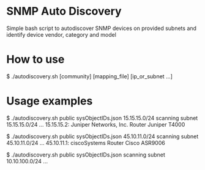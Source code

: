 # SNMP Auto Discovery
Simple bash script to autodiscover SNMP devices on provided subnets and identify device vendor, category and model

# How to use
$ ./autodiscovery.sh [community] [mapping_file] [ip_or_subnet ...]

# Usage examples
$ ./autodiscovery.sh public sysObjectIDs.json 15.15.15.0/24
scanning subnet 15.15.15.0/24 ...
15.15.15.2: Juniper Networks, Inc. Router Juniper T4000

$ ./autodiscovery.sh public sysObjectIDs.json 45.10.11.0/24
scanning subnet 45.10.11.0/24 ...
45.10.11.1: ciscoSystems Router Cisco ASR9006

$ ./autodiscovery.sh public sysObjectIDs.json
scanning subnet 10.10.100.0/24 ...
